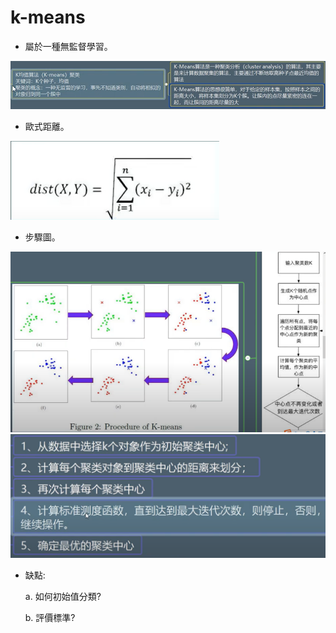 # k-means

- 屬於一種無監督學習。

<img src='K-means_01.png' />

- 歐式距離。

<img src='K-means_02.png' />

- 步驟圖。

<img src='K-means_03.png' />


<img src='K-means_04.png' />

- 缺點:

  a. 如何初始值分類?
  
  b. 評價標準? 
